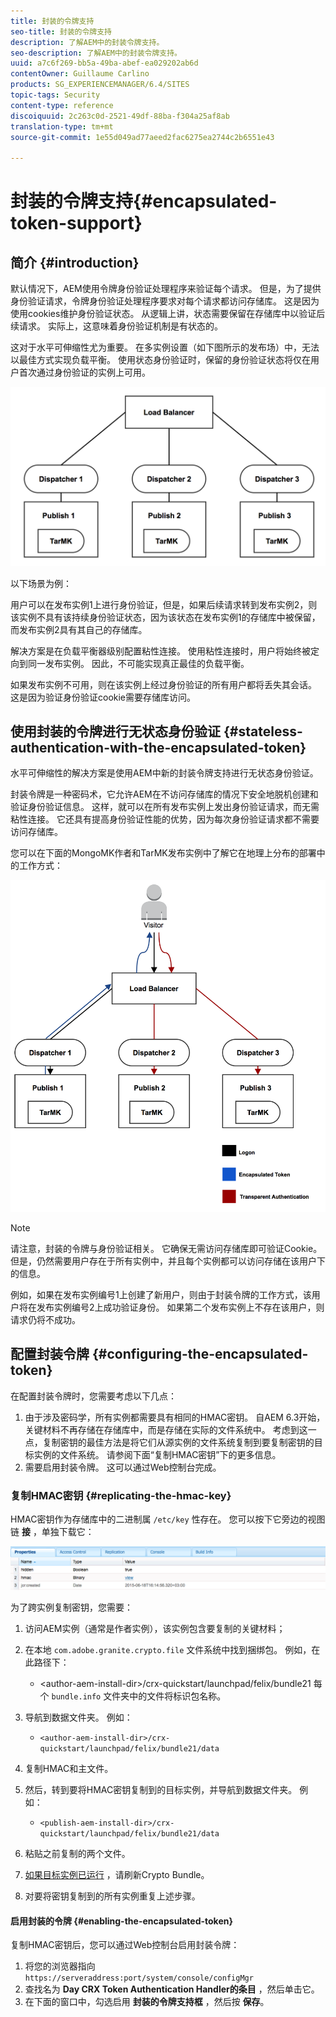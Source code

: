 ```yaml
---
title: 封装的令牌支持
seo-title: 封装的令牌支持
description: 了解AEM中的封装令牌支持。
seo-description: 了解AEM中的封装令牌支持。
uuid: a7c6f269-bb5a-49ba-abef-ea029202ab6d
contentOwner: Guillaume Carlino
products: SG_EXPERIENCEMANAGER/6.4/SITES
topic-tags: Security
content-type: reference
discoiquuid: 2c263c0d-2521-49df-88ba-f304a25af8ab
translation-type: tm+mt
source-git-commit: 1e55d049ad77aeed2fac6275ea2744c2b6551e43

---
```



# 封装的令牌支持{#encapsulated-token-support}

## 简介 {#introduction}

默认情况下，AEM使用令牌身份验证处理程序来验证每个请求。 但是，为了提供身份验证请求，令牌身份验证处理程序要求对每个请求都访问存储库。 这是因为使用cookies维护身份验证状态。 从逻辑上讲，状态需要保留在存储库中以验证后续请求。 实际上，这意味着身份验证机制是有状态的。

这对于水平可伸缩性尤为重要。 在多实例设置（如下图所示的发布场）中，无法以最佳方式实现负载平衡。 使用状态身份验证时，保留的身份验证状态将仅在用户首次通过身份验证的实例上可用。

![chlimage_1-33](assets/chlimage_1-33.png)

以下场景为例：

用户可以在发布实例1上进行身份验证，但是，如果后续请求转到发布实例2，则该实例不具有该持续身份验证状态，因为该状态在发布实例1的存储库中被保留，而发布实例2具有其自己的存储库。

解决方案是在负载平衡器级别配置粘性连接。 使用粘性连接时，用户将始终被定向到同一发布实例。 因此，不可能实现真正最佳的负载平衡。

如果发布实例不可用，则在该实例上经过身份验证的所有用户都将丢失其会话。 这是因为验证身份验证cookie需要存储库访问。

## 使用封装的令牌进行无状态身份验证 {#stateless-authentication-with-the-encapsulated-token}

水平可伸缩性的解决方案是使用AEM中新的封装令牌支持进行无状态身份验证。

封装令牌是一种密码术，它允许AEM在不访问存储库的情况下安全地脱机创建和验证身份验证信息。 这样，就可以在所有发布实例上发出身份验证请求，而无需粘性连接。 它还具有提高身份验证性能的优势，因为每次身份验证请求都不需要访问存储库。

您可以在下面的MongoMK作者和TarMK发布实例中了解它在地理上分布的部署中的工作方式：

![chlimage_1-34](assets/chlimage_1-34.png)

>[!NOTE]
>
>请注意，封装的令牌与身份验证相关。 它确保无需访问存储库即可验证Cookie。 但是，仍然需要用户存在于所有实例中，并且每个实例都可以访问存储在该用户下的信息。
>
>例如，如果在发布实例编号1上创建了新用户，则由于封装令牌的工作方式，该用户将在发布实例编号2上成功验证身份。 如果第二个发布实例上不存在该用户，则请求仍将不成功。


## 配置封装令牌 {#configuring-the-encapsulated-token}

在配置封装令牌时，您需要考虑以下几点：

1. 由于涉及密码学，所有实例都需要具有相同的HMAC密钥。 自AEM 6.3开始，关键材料不再存储在存储库中，而是存储在实际的文件系统中。 考虑到这一点，复制密钥的最佳方法是将它们从源实例的文件系统复制到要复制密钥的目标实例的文件系统。 请参阅下面“复制HMAC密钥”下的更多信息。
1. 需要启用封装令牌。 这可以通过Web控制台完成。

### 复制HMAC密钥 {#replicating-the-hmac-key}

HMAC密钥作为存储库中的二进制属 `/etc/key` 性存在。 您可以按下它旁边的视图链 **接** ，单独下载它：

![chlimage_1-35](assets/chlimage_1-35.png)

为了跨实例复制密钥，您需要：

1. 访问AEM实例（通常是作者实例），该实例包含要复制的关键材料；
1. 在本地 `com.adobe.granite.crypto.file` 文件系统中找到捆绑包。 例如，在此路径下：

   * &lt;author-aem-install-dir>/crx-quickstart/launchpad/felix/bundle21
   每个 `bundle.info` 文件夹中的文件将标识包名称。

1. 导航到数据文件夹。 例如：

   * `<author-aem-install-dir>/crx-quickstart/launchpad/felix/bundle21/data`

1. 复制HMAC和主文件。
1. 然后，转到要将HMAC密钥复制到的目标实例，并导航到数据文件夹。 例如：

   * `<publish-aem-install-dir>/crx-quickstart/launchpad/felix/bundle21/data`

1. 粘贴之前复制的两个文件。
1. [如果目标实例已运行](/help/communities/deploy-communities.md#refresh-the-granite-crypto-bundle) ，请刷新Crypto Bundle。

1. 对要将密钥复制到的所有实例重复上述步骤。

#### 启用封装的令牌 {#enabling-the-encapsulated-token}

复制HMAC密钥后，您可以通过Web控制台启用封装令牌：

1. 将您的浏览器指向 `https://serveraddress:port/system/console/configMgr`
1. 查找名为 **Day CRX Token Authentication Handler的条目** ，然后单击它。
1. 在下面的窗口中，勾选启用 **封装的令牌支持框** ，然后按 **保存**。

